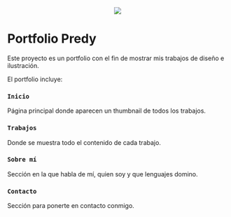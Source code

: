 <div align="center"><img src="https://predy.es/WebPredy_Backup_JSvanilla/images/Predy_logo_Azul.png"></div>

# Portfolio Predy

Este proyecto es un portfolio con el fin de mostrar mis trabajos de diseño e ilustración.

El portfolio incluye:

### `Inicio`

Página principal donde aparecen un thumbnail de todos los trabajos.

### `Trabajos`

Donde se muestra todo el contenido de cada trabajo.

### `Sobre mí`

Sección en la que habla de mí, quien soy y que lenguajes domino. 

### `Contacto`

Sección para ponerte en contacto conmigo.